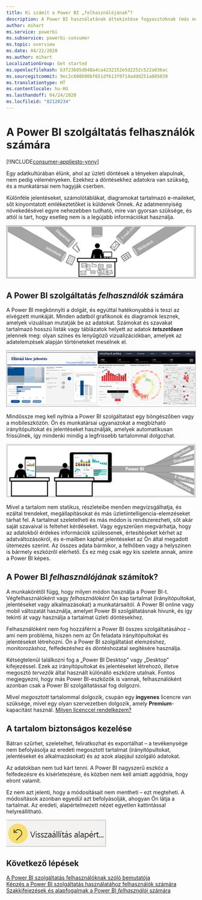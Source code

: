 ```yaml
---
title: Ki számít a Power BI „felhasználójának”?
description: A Power BI használatának áttekintése fogyasztóknak (más néven végfelhasználóknak vagy üzleti felhasználóknak).
author: mihart
ms.service: powerbi
ms.subservice: powerbi-consumer
ms.topic: overview
ms.date: 04/22/2020
ms.author: mihart
LocalizationGroup: Get started
ms.openlocfilehash: b3f23b85d048a4ca4232152e5d2252c522a036ac
ms.sourcegitcommit: 9ec2c608b90bf651df613f0714addd251a885039
ms.translationtype: HT
ms.contentlocale: hu-HU
ms.lasthandoff: 04/24/2020
ms.locfileid: "82120234"
---
```

# <a name="the-power-bi-service-for-consumers"></a>A Power BI szolgáltatás felhasználók számára

[!INCLUDE[consumer-appliesto-ynny](../includes/consumer-appliesto-ynny.md)]

Egy adatkultúrában élünk, ahol az üzleti döntések a tényeken alapulnak, nem pedig véleményeken. Ezekhez a döntésekhez adatokra van szükség, és a munkatársai nem hagyják cserben.     
 
Különféle jelentéseket, számolótáblákat, diagramokat tartalmazó e-maileket, sőt kinyomtatott emlékeztetőket is küldenek Önnek. Az adatmennyiség növekedésével egyre nehezebben tudható, mire van gyorsan szüksége, és attól is tart, hogy esetleg nem is a legújabb információkat használja.  
 
![Power BI-irányítópult](media/end-user-consumer/power-bi-consumer-pipes.png)

## <a name="the-power-bi-service-for-consumers"></a>A Power BI szolgáltatás *felhasználók* számára

A Power BI megkönnyíti a dolgát, és egyúttal hatékonyabbá is teszi az elvégzett munkáját. Minden adatból grafikonok és diagramok lesznek, amelyek vizuálisan mutatják be az adatokat. Számokat és szavakat tartalmazó hosszú listák vagy táblázatok helyett az adatok ***tetszetősen*** jelennek meg: olyan színes és lenyűgöző vizualizációkban, amelyek az adatelemzések alapján történeteket mesélnek el. 

![Power BI-irányítópult](media/end-user-consumer/power-bi-consumer-examples.png)
 
Mindössze meg kell nyitnia a Power BI szolgáltatást egy böngészőben vagy a mobileszközön. Ön és munkatársai ugyanazokat a megbízható irányítópultokat és jelentéseket használják, amelyek automatikusan frissülnek, így mindenki mindig a legfrissebb tartalommal dolgozhat.   

![Power BI-irányítópult](media/end-user-consumer/power-bi-funnel.png)

Mivel a tartalom nem statikus, részleteibe menően megvizsgálhatja, és ezáltal trendeket, megállapításokat és más üzletiintelligencia-elemzéseket tárhat fel. A tartalmat szeletelheti és más módon is rendszerezheti, sőt akár saját szavaival is feltehet kérdéseket. Vagy egyszerűen megvárhatja, hogy az adatokból érdekes információk szülessenek, értesítéseket kérhet az adatváltozásokról, és e-mailben kaphat jelentéseket az Ön által megadott ütemezés szerint. Az összes adata bármikor, a felhőben vagy a helyszínen is bármely eszközről elérhető. És ez még csak egy kis szelete annak, amire a Power BI képes. 

## <a name="am-i-a-power-bi-consumer"></a>A Power BI *felhasználójának* számítok?

A munkakörétől függ, hogy milyen módon használja a Power BI-t. Végfelhasználóként vagy *felhasználóként* Ön kap tartalmat (irányítópultokat, jelentéseket vagy alkalmazásokat) a munkatársaitól. A Power BI online vagy mobil változatát használja, amelyet Power BI szolgáltatásnak hívunk, és így tekinti át vagy használja a tartalmat üzleti döntésekhez. 
   
Felhasználóként nem fog hozzáférni a Power BI összes szolgáltatásához – ami nem probléma, hiszen nem az Ön feladata irányítópultokat és jelentéseket létrehozni. Ön a Power BI szolgáltatást elemzéshez, monitorozáshoz, felfedezéshez és döntéshozatal segítésére használja. 

Kétségtelenül találkozni fog a „Power BI Desktop” vagy „Desktop” kifejezéssel. Ezek az irányítópultokat és jelentéseket létrehozó, illetve megosztó *tervezők* által használt különálló eszközre utalnak.  Fontos megjegyezni, hogy más Power BI-eszközök is vannak, felhasználóként azonban csak a Power BI szolgáltatással fog dolgozni. 

Mivel *megosztott* tartalommal dolgozik, csupán egy **ingyenes** licencre van szüksége, mivel egy olyan szervezetben dolgozik, amely **Premium**-kapacitást használ. [Milyen licenccel rendelkezem?](end-user-license.md)


## <a name="safely-interact-with-content"></a>A tartalom biztonságos kezelése 
Bátran szűrhet, szeletelhet, feliratkozhat és exportálhat – a tevékenysége nem befolyásolja az eredeti megosztott tartalmat (irányítópultokat, jelentéseket és alkalmazásokat) és az azok alapjául szolgáló adatokat.  

Az adatokban nem tud kárt tenni.  A Power BI nagyszerű eszköz a felfedezésre és kísérletezésre, és közben nem kell amiatt aggódnia, hogy elront valamit.  
 
Ez nem azt jelenti, hogy a módosításait nem mentheti – ezt megteheti. A módosítások azonban egyedül azt befolyásolják, ahogyan Ön látja a tartalmat. Az eredeti, alapértelmezett nézet egyetlen kattintással helyreállítható.  

![Power BI-irányítópult](media/end-user-consumer/power-bi-reset.png)


## <a name="next-steps"></a>Következő lépések

[A Power BI szolgáltatás felhasználóknak szóló bemutatója](end-user-reading-view.md)    
[Képzés a Power BI szolgáltatás használatához felhasználók számára](https://docs.microsoft.com/learn/paths/consume-data-with-power-bi/)    
[Szakkifejezések és alapfogalmak a Power BI *felhasználói* számára](end-user-basic-concepts.md)    

